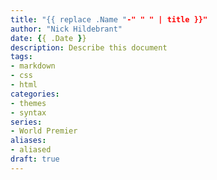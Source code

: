 ```yaml
---
title: "{{ replace .Name "-" " " | title }}"
author: "Nick Hildebrant"
date: {{ .Date }}
description: Describe this document
tags:
- markdown
- css
- html
categories:
- themes
- syntax
series:
- World Premier
aliases:
- aliased
draft: true
---
```



